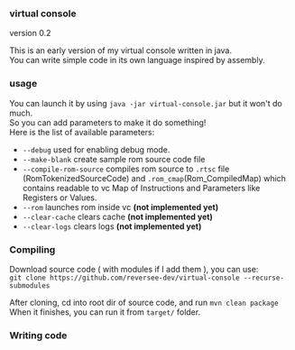 ### virtual console 
version 0.2  

This is an early version of my virtual console written in java.  
You can write simple code in its own language inspired by assembly.  

### usage
You can launch it by using ```java -jar virtual-console.jar``` but it won't do much.  
So you can add parameters to make it do something!  
Here is the list of available parameters:  
 * ```--debug``` used for enabling debug mode. 
 * ```--make-blank``` create sample rom source code file
 * ```--compile-rom-source``` compiles rom source to ```.rtsc``` file (RomTokenizedSourceCode) and ```.rom_cmap```(Rom_CompiledMap) which contains readable to vc Map of Instructions and Parameters like Registers or Values.  
 * ```--rom``` launches rom inside vc **(not implemented yet)**
 * ```--clear-cache``` clears cache **(not implemented yet)**
 * ```--clear-logs``` clears logs **(not implemented yet)**

### Compiling 
Download source code ( with modules if I add them ), you can use:   
```git clone https://github.com/reversee-dev/virtual-console --recurse-submodules```

After cloning, cd into root dir of source code, and run ```mvn clean package```  
When it finishes, you can run it from ```target/``` folder.  

### Writing code
